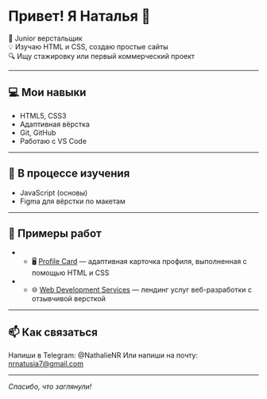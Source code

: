 # Привет! Я Наталья 👋

🎯 Junior верстальщик  
💡 Изучаю HTML и CSS, создаю простые сайты  
🔍 Ищу стажировку или первый коммерческий проект  

---

## 💻 Мои навыки
- HTML5, CSS3
- Адаптивная вёрстка
- Git, GitHub
- Работаю с VS Code

---

## 🌱 В процессе изучения
- JavaScript (основы)
- Figma для вёрстки по макетам

---

## 📌 Примеры работ
- - 🖥️ [Profile Card](https://nrnatalie.github.io/Profile-card/) — адаптивная карточка профиля, выполненная с помощью HTML и CSS
- - 🌐 [Web Development Services](https://nrnatalie.github.io/Web-development-services/) — лендинг услуг веб-разработки с отзывчивой версткой

---

## 📫 Как связаться
Напиши в Telegram: @NathalieNR
Или напиши на почту: nrnatusia7@gmail.com



---

_Спасибо, что заглянули!_
